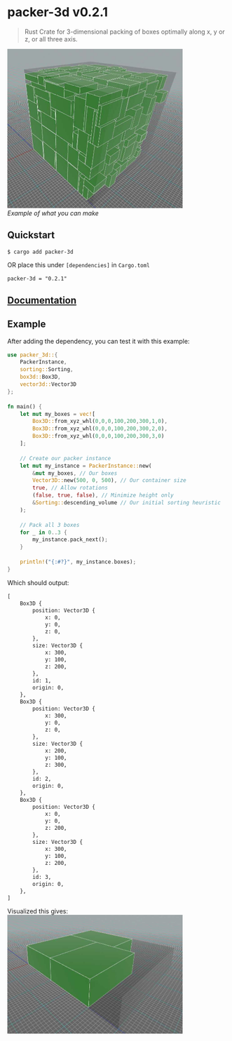 # packer-3d v0.2.1
> Rust Crate for 3-dimensional packing of boxes optimally along x, y or z, or all three axis.

<img src="./images/example.jpg" alt="Example of what you can expect" width="400"/><br>
*Example of what you can make*

## Quickstart
```
$ cargo add packer-3d
```
OR place this under `[dependencies]` in `Cargo.toml`
```
packer-3d = "0.2.1"
```

## [Documentation](https://docs.rs/packer-3d/latest/packer_3d/)

## Example
After adding the dependency, you can test it with this example:
```rust
use packer_3d::{
    PackerInstance,
    sorting::Sorting,
    box3d::Box3D,
    vector3d::Vector3D
};

fn main() {
    let mut my_boxes = vec![
        Box3D::from_xyz_whl(0,0,0,100,200,300,1,0),
        Box3D::from_xyz_whl(0,0,0,100,200,300,2,0),
        Box3D::from_xyz_whl(0,0,0,100,200,300,3,0)
    ];
    
    // Create our packer instance
    let mut my_instance = PackerInstance::new(
        &mut my_boxes, // Our boxes
        Vector3D::new(500, 0, 500), // Our container size
        true, // Allow rotations
        (false, true, false), // Minimize height only
        &Sorting::descending_volume // Our initial sorting heuristic
    );
    
    // Pack all 3 boxes
    for _ in 0..3 {
        my_instance.pack_next();
    }

    println!("{:#?}", my_instance.boxes);
}
```
Which should output:
```
[
    Box3D {
        position: Vector3D {
            x: 0,
            y: 0,
            z: 0,
        },
        size: Vector3D {
            x: 300,
            y: 100,
            z: 200,
        },
        id: 1,
        origin: 0,
    },
    Box3D {
        position: Vector3D {
            x: 300,
            y: 0,
            z: 0,
        },
        size: Vector3D {
            x: 200,
            y: 100,
            z: 300,
        },
        id: 2,
        origin: 0,
    },
    Box3D {
        position: Vector3D {
            x: 0,
            y: 0,
            z: 200,
        },
        size: Vector3D {
            x: 300,
            y: 100,
            z: 200,
        },
        id: 3,
        origin: 0,
    },
]
```
Visualized this gives:<br>
<img src="./images/result.jpg" alt="Result Visualized" width="400"/><br>